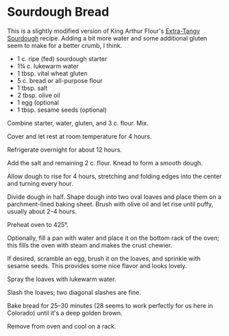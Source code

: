 # Sourdough Bread

This is a slightly modified version of King Arthur Flour's [Extra-Tangy
Sourdough][] recipe. Adding a bit more water and some additional gluten seem to
make for a better crumb, I think.

[Extra-Tangy Sourdough]: https://www.kingarthurflour.com/recipes/extra-tangy-sourdough-bread-recipe

- 1 c. ripe (fed) sourdough starter
- 1¾ c. lukewarm water
- 1 tbsp. vital wheat gluten
- 5 c. bread or all-purpose flour
- 1 tbsp. salt
- 2 tbsp. olive oil
- 1 egg (optional
- 1 tbsp. sesame seeds (optional)

Combine starter, water, gluten, and 3 c. flour. Mix.

Cover and let rest at room temperature for 4 hours.

Refrigerate overnight for about 12 hours.

Add the salt and remaining 2 c. flour. Knead to form a smooth dough.

Allow dough to rise for 4 hours, stretching and folding edges into the center
and turning every hour.

Divide dough in half. Shape dough into two oval loaves and place them on a
parchment-lined baking sheet. Brush with olive oil and let rise until puffy,
usually about 2–4 hours.

Preheat oven to 425°.

Optionally, fill a pan with water and place it on the bottom rack of the oven;
this fills the oven with steam and makes the crust chewier.

If desired, scramble an egg, brush it on the loaves, and sprinkle with sesame
seeds. This provides some nice flavor and looks lovely.

Spray the loaves with lukewarm water.

Slash the loaves; two diagonal slashes are fine.

Bake bread for 25–30 minutes (28 seems to work perfectly for us here in
Colorado) until it's a deep golden brown.

Remove from oven and cool on a rack.
